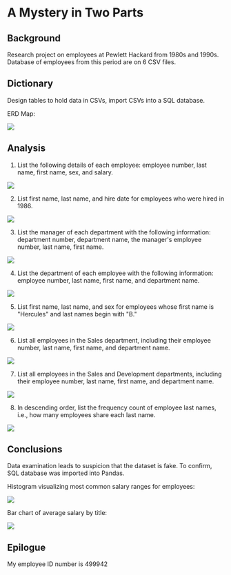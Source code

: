 # A Mystery in Two Parts

## Background
Research project on employees at Pewlett Hackard from 1980s and 1990s. Database of employees from this period are on 6 CSV files. 

## Dictionary 
Design tables to hold data in CSVs, import CSVs into a SQL database. 

ERD Map: 

![](https://github.com/staceyj118/database-design/blob/main/Employe%20SQL/Images/ERD.png?raw=true)


## Analysis
1) List the following details of each employee: employee number, last name, first name, sex, and salary.

![](https://github.com/staceyj118/database-design/blob/main/Employe%20SQL/Images/Query1.PNG?raw=true)

2) List first name, last name, and hire date for employees who were hired in 1986.

![](https://github.com/staceyj118/database-design/blob/main/Employe%20SQL/Images/Query2.PNG?raw=true)

3) List the manager of each department with the following information: department number, department name, the manager's employee number, last name, first name.

![](https://github.com/staceyj118/database-design/blob/main/Employe%20SQL/Images/Query3.PNG?raw=true)

4) List the department of each employee with the following information: employee number, last name, first name, and department name.

![](https://github.com/staceyj118/database-design/blob/main/Employe%20SQL/Images/Query4.PNG?raw=true)

5) List first name, last name, and sex for employees whose first name is "Hercules" and last names begin with "B."

![](https://github.com/staceyj118/database-design/blob/main/Employe%20SQL/Images/Query5.PNG?raw=true)

6) List all employees in the Sales department, including their employee number, last name, first name, and department name.

![](https://github.com/staceyj118/database-design/blob/main/Employe%20SQL/Images/Query6.PNG?raw=true)

7) List all employees in the Sales and Development departments, including their employee number, last name, first name, and department name.

![](https://github.com/staceyj118/database-design/blob/main/Employe%20SQL/Images/Query7.PNG?raw=true)

8) In descending order, list the frequency count of employee last names, i.e., how many employees share each last name.

![](https://github.com/staceyj118/database-design/blob/main/Employe%20SQL/Images/Query8.PNG?raw=true)


## Conclusions
Data examination leads to suspicion that the dataset is fake. To confirm, SQL database was imported into Pandas.
 
Histogram visualizing most common salary ranges for employees: 

![](https://github.com/staceyj118/database-design/blob/main/Employe%20SQL/Images/Histogram.png?raw=true)

Bar chart of average salary by title: 

![](https://github.com/staceyj118/database-design/blob/main/Employe%20SQL/Images/Avg_Salary.png?raw=true)


## Epilogue
My employee ID number is 499942

